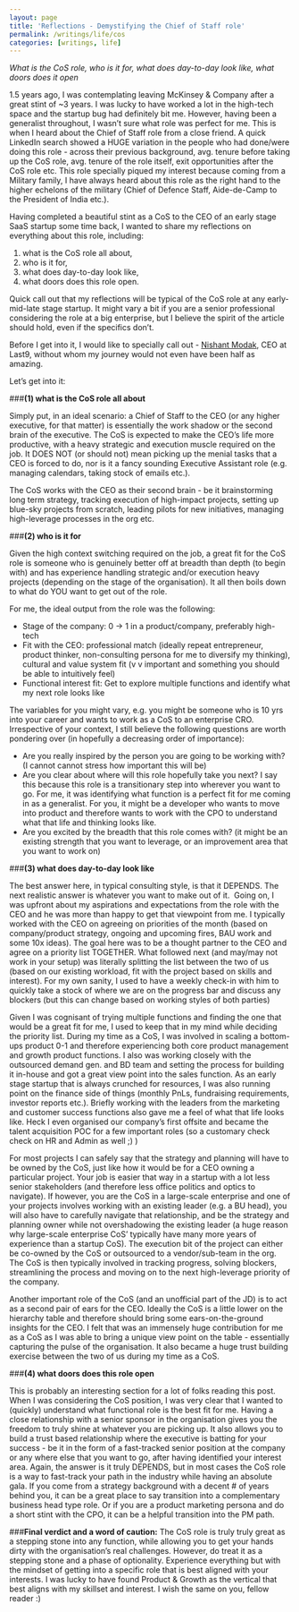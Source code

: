 ```yaml
---
layout: page
title: 'Reflections - Demystifying the Chief of Staff role'
permalink: /writings/life/cos
categories: [writings, life]
---
```


_What is the CoS role, who is it for, what does day-to-day look like, what doors does it open_

1.5 years ago, I was contemplating leaving McKinsey & Company after a great stint of ~3 years. I was lucky to have worked a lot in the high-tech space and the startup bug had definitely bit me. However, having been a generalist throughout, I wasn’t sure what role was perfect for me. This is when I heard about the Chief of Staff role from a close friend. A quick LinkedIn search showed a HUGE variation in the people who had done/were doing this role - across their previous background, avg. tenure before taking up the CoS role, avg. tenure of the role itself, exit opportunities after the CoS role etc. This role specially piqued my interest because coming from a Military family, I have always heard about this role as the right hand to the higher echelons of the military (Chief of Defence Staff, Aide-de-Camp to the President of India etc.).  

Having completed a beautiful stint as a CoS to the CEO of an early stage SaaS startup some time back, I wanted to share my reflections on everything about this role, including:
1. what is the CoS role all about,
2. who is it for,
3. what does day-to-day look like, 
4. what doors does this role open. 

Quick call out that my reflections will be typical of the CoS role at any early-mid-late stage startup. It might vary a bit if you are a senior professional considering the role at a big enterprise, but I believe the spirit of the article should hold, even if the specifics don’t.

Before I get into it, I would like to specially call out - [Nishant Modak](https://twitter.com/nishantmodak), CEO at Last9, without whom my journey would not even have been half as amazing. 

Let’s get into it:

###**(1) what is the CoS role all about**

Simply put, in an ideal scenario: a Chief of Staff to the CEO (or any higher executive, for that matter) is essentially the work shadow or the second brain of the executive. The CoS is expected to make the CEO’s life more productive, with a heavy strategic and execution muscle required on the job. It DOES NOT (or should not) mean picking up the menial tasks that a CEO is forced to do, nor is it a fancy sounding Executive Assistant role (e.g. managing calendars, taking stock of emails etc.).

The CoS works with the CEO as their second brain - be it brainstorming long term strategy, tracking execution of high-impact projects, setting up blue-sky projects from scratch, leading pilots for new initiatives, managing high-leverage processes in the org etc. 

###**(2) who is it for**

Given the high context switching required on the job, a great fit for the CoS role is someone who is genuinely better off at breadth than depth (to begin with) and has experience handling strategic and/or execution heavy projects (depending on the stage of the organisation). It all then boils down to what do YOU want to get out of the role. 

For me, the ideal output from the role was the following:
- Stage of the company: 0 -> 1 in a product/company, preferably high-tech
- Fit with the CEO: professional match (ideally repeat entrepreneur, product thinker, non-consulting persona for me to diversify my thinking), cultural and value system fit (v v important and something you should be able to intuitively feel)
- Functional interest fit: Get to explore multiple functions and identify what my next role looks like

The variables for you might vary, e.g. you might be someone who is 10 yrs into your career and wants to work as a CoS to an enterprise CRO. Irrespective of your context, I still believe the following questions are worth pondering over (in hopefully a decreasing order of importance):
- Are you really inspired by the person you are going to be working with? (I cannot cannot stress how important this will be)
- Are you clear about where will this role hopefully take you next? I say this because this role is a transitionary step into wherever you want to go. For me, it was identifying what function is a perfect fit for me coming in as a generalist. For you, it might be a developer who wants to move into product and therefore wants to work with the CPO to understand what that life and thinking looks like.
- Are you excited by the breadth that this role comes with? (it might be an existing strength that you want to leverage, or an improvement area that you want to work on)

###**(3) what does day-to-day look like**

The best answer here, in typical consulting style, is that it DEPENDS. The next realistic answer is whatever you want to make out of it.  Going on, I was upfront about my aspirations and expectations from the role with the CEO and he was more than happy to get that viewpoint from me. I typically worked with the CEO on agreeing on priorities of the month (based on company/product strategy, ongoing and upcoming fires, BAU work and some 10x ideas). The goal here was to be a thought partner to the CEO and agree on a priority list TOGETHER. What followed next (and may/may not work in your setup) was literally splitting the list between the two of us (based on our existing workload, fit with the project based on skills and interest). For my own sanity, I used to have a weekly check-in with him to quickly take a stock of where we are on the progress bar and discuss any blockers (but this can change based on working styles of both parties)

Given I was cognisant of trying multiple functions and finding the one that would be a great fit for me, I used to keep that in my mind while deciding the priority list. During my time as a CoS, I was involved in scaling a bottom-ups product 0-1 and therefore experiencing both core product management and growth product functions. I also was working closely with the outsourced demand gen. and BD team and setting the process for building it in-house and got a great view point into the sales function. As an early stage startup that is always crunched for resources, I was also running point on the finance side of things (monthly PnLs, fundraising requirements, investor reports etc.). Briefly working with the leaders from the marketing and customer success functions also gave me a feel of what that life looks like. Heck I even organised our company’s first offsite and became the talent acquisition POC for a few important roles (so a customary check check on HR and Admin as well ;) )

For most projects I can safely say that the strategy and planning will have to be owned by the CoS, just like how it would be for a CEO owning a particular project. Your job is easier that way in a startup with a lot less senior stakeholders (and therefore less office politics and optics to navigate). If however, you are the CoS in a large-scale enterprise and one of your projects involves working with an existing leader (e.g. a BU head), you will also have to carefully navigate that relationship, and be the strategy and planning owner while not overshadowing the existing leader (a huge reason why large-scale enterprise CoS’ typically have many more years of experience than a startup CoS). The execution bit of the project can either be co-owned by the CoS or outsourced to a vendor/sub-team in the org. The CoS is then typically involved in tracking progress, solving blockers, streamlining the process and moving on to the next high-leverage priority of the company.

Another important role of the CoS (and an unofficial part of the JD) is to act as a second pair of ears for the CEO. Ideally the CoS is a little lower on the hierarchy table and therefore should bring some ears-on-the-ground insights for the CEO. I felt that was an immensely huge contribution for me as a CoS as I was able to bring a unique view point on the table - essentially capturing the pulse of the organisation. It also became a huge trust building exercise between the two of us during my time as a CoS.

###**(4) what doors does this role open**

This is probably an interesting section for a lot of folks reading this post. When I was considering the CoS position, I was very clear that I wanted to (quickly) understand what functional role is the best fit for me. Having a close relationship with a senior sponsor in the organisation gives you the freedom to truly shine at whatever you are picking up. It also allows you to build a trust based relationship where the executive is batting for your success - be it in the form of a fast-tracked senior position at the company or any where else that you want to go, after having identified your interest area. Again, the answer is it truly DEPENDS, but in most cases the CoS role is a way to fast-track your path in the industry while having an absolute gala. If you come from a strategy background with a decent # of years behind you, it can be a great place to say transition into a complementary business head type role. Or if you are a product marketing persona and do a short stint with the CPO, it can be a helpful transition into the PM path. 


###**Final verdict and a word of caution:** 
The CoS role is truly truly great as a stepping stone into any function, while allowing you to get your hands dirty with the organisation’s real challenges. However, do treat it as a stepping stone and a phase of optionality. Experience everything but with the mindset of getting into a specific role that is best aligned with your interests. I was lucky to have found Product & Growth as the vertical that best aligns with my skillset and interest. I wish the same on you, fellow reader :)
